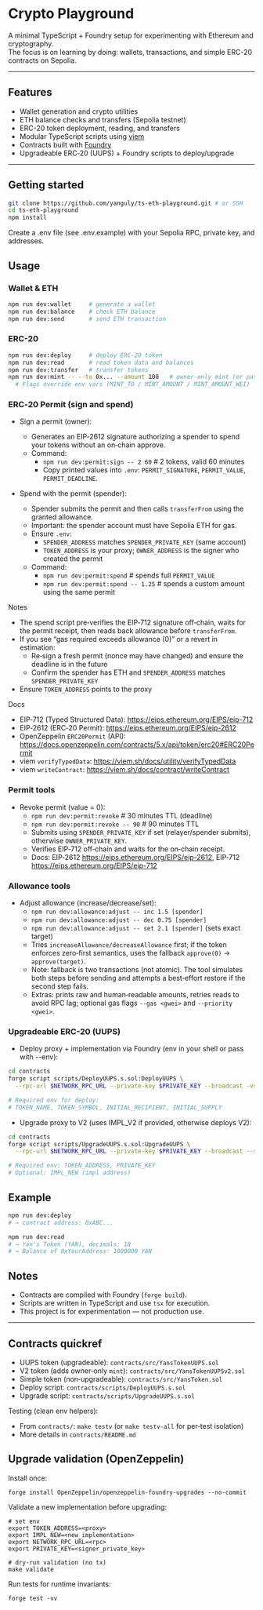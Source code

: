 # Crypto Playground

A minimal TypeScript + Foundry setup for experimenting with Ethereum and cryptography.  
The focus is on learning by doing: wallets, transactions, and simple ERC-20 contracts on Sepolia.

---

## Features

- Wallet generation and crypto utilities  
- ETH balance checks and transfers (Sepolia testnet)  
- ERC-20 token deployment, reading, and transfers  
- Modular TypeScript scripts using [viem](https://viem.sh/)  
- Contracts built with [Foundry](https://book.getfoundry.sh/)
- Upgradeable ERC‑20 (UUPS) + Foundry scripts to deploy/upgrade

---

## Getting started

```bash
git clone https://github.com/yanguly/ts-eth-playground.git # or SSH
cd ts-eth-playground
npm install
```

Create a .env file (see .env.example) with your Sepolia RPC, private key, and addresses.

## Usage

### Wallet & ETH

```bash
npm run dev:wallet     # generate a wallet
npm run dev:balance    # check ETH balance
npm run dev:send       # send ETH transaction
```

### ERC-20

```bash
npm run dev:deploy     # deploy ERC-20 token
npm run dev:read       # read token data and balances
npm run dev:transfer   # transfer tokens
npm run dev:mint -- --to 0x... --amount 100   # owner-only mint (or pass --amount-wei)
  # Flags override env vars (MINT_TO / MINT_AMOUNT / MINT_AMOUNT_WEI)
```

### ERC‑20 Permit (sign and spend)

- Sign a permit (owner):
  - Generates an EIP‑2612 signature authorizing a spender to spend your tokens without an on‑chain approve.
  - Command:
    - `npm run dev:permit:sign -- 2 60`  # 2 tokens, valid 60 minutes
    - Copy printed values into `.env`: `PERMIT_SIGNATURE`, `PERMIT_VALUE`, `PERMIT_DEADLINE`.

- Spend with the permit (spender):
  - Spender submits the permit and then calls `transferFrom` using the granted allowance.
  - Important: the spender account must have Sepolia ETH for gas.
  - Ensure `.env`:
    - `SPENDER_ADDRESS` matches `SPENDER_PRIVATE_KEY` (same account)
    - `TOKEN_ADDRESS` is your proxy; `OWNER_ADDRESS` is the signer who created the permit
  - Command:
    - `npm run dev:permit:spend`          # spends full `PERMIT_VALUE`
    - `npm run dev:permit:spend -- 1.25`  # spends a custom amount using the same permit

Notes

- The spend script pre‑verifies the EIP‑712 signature off‑chain, waits for the permit receipt, then reads back allowance before `transferFrom`.
- If you see “gas required exceeds allowance (0)” or a revert in estimation:
  - Re‑sign a fresh permit (nonce may have changed) and ensure the deadline is in the future
  - Confirm the spender has ETH and `SPENDER_ADDRESS` matches `SPENDER_PRIVATE_KEY`
- Ensure `TOKEN_ADDRESS` points to the proxy

Docs
- EIP‑712 (Typed Structured Data): https://eips.ethereum.org/EIPS/eip-712
- EIP‑2612 (ERC‑20 Permit): https://eips.ethereum.org/EIPS/eip-2612
- OpenZeppelin `ERC20Permit` (API): https://docs.openzeppelin.com/contracts/5.x/api/token/erc20#ERC20Permit
- viem `verifyTypedData`: https://viem.sh/docs/utility/verifyTypedData
- viem `writeContract`: https://viem.sh/docs/contract/writeContract

### Permit tools

- Revoke permit (value = 0):
  - `npm run dev:permit:revoke`          # 30 minutes TTL (deadline)
  - `npm run dev:permit:revoke -- 90`    # 90 minutes TTL
  - Submits using `SPENDER_PRIVATE_KEY` if set (relayer/spender submits), otherwise `OWNER_PRIVATE_KEY`.
  - Verifies EIP‑712 off‑chain and waits for the on‑chain receipt.
  - Docs: EIP‑2612 https://eips.ethereum.org/EIPS/eip-2612, EIP‑712 https://eips.ethereum.org/EIPS/eip-712

### Allowance tools

- Adjust allowance (increase/decrease/set):
  - `npm run dev:allowance:adjust -- inc 1.5 [spender]`
  - `npm run dev:allowance:adjust -- dec 0.75 [spender]`
  - `npm run dev:allowance:adjust -- set 2.1 [spender]` (sets exact target)
  - Tries `increaseAllowance/decreaseAllowance` first; if the token enforces zero‑first semantics, uses the fallback `approve(0)` → `approve(target)`.
  - Note: fallback is two transactions (not atomic). The tool simulates both steps before sending and attempts a best‑effort restore if the second step fails.
  - Extras: prints raw and human‑readable amounts, retries reads to avoid RPC lag; optional gas flags `--gas <gwei>` and `--priority <gwei>`.

### Upgradeable ERC-20 (UUPS)

- Deploy proxy + implementation via Foundry (env in your shell or pass with --env):

```bash
cd contracts
forge script scripts/DeployUUPS.s.sol:DeployUUPS \
  --rpc-url $NETWORK_RPC_URL --private-key $PRIVATE_KEY --broadcast -vv

# Required env for deploy:
# TOKEN_NAME, TOKEN_SYMBOL, INITIAL_RECIPIENT, INITIAL_SUPPLY
```

- Upgrade proxy to V2 (uses IMPL_V2 if provided, otherwise deploys V2):

```bash
cd contracts
forge script scripts/UpgradeUUPS.s.sol:UpgradeUUPS \
  --rpc-url $NETWORK_RPC_URL --private-key $PRIVATE_KEY --broadcast --skip-simulation -vv

# Required env: TOKEN_ADDRESS, PRIVATE_KEY
# Optional: IMPL_NEW (impl address)
```

## Example

```bash
npm run dev:deploy
# → contract address: 0xABC...

npm run dev:read
# → Yan's Token (YAN), decimals: 18
# → Balance of 0xYourAddress: 1000000 YAN
```

## Notes

- Contracts are compiled with Foundry (`forge build`).
- Scripts are written in TypeScript and use `tsx` for execution.
- This project is for experimentation — not production use.

---

## Contracts quickref

- UUPS token (upgradeable): `contracts/src/YansTokenUUPS.sol`  
- V2 token (adds owner‑only `mint`): `contracts/src/YansTokenUUPSv2.sol`  
- Simple token (non‑upgradeable): `contracts/src/YansToken.sol`  
- Deploy script: `contracts/scripts/DeployUUPS.s.sol`  
- Upgrade script: `contracts/scripts/UpgradeUUPS.s.sol`

Testing (clean env helpers):
- From `contracts/`: `make testv` (or `make testv-all` for per‑test isolation)  
- More details in `contracts/README.md`
## Upgrade validation (OpenZeppelin)

Install once:

```
forge install OpenZeppelin/openzeppelin-foundry-upgrades --no-commit
```

Validate a new implementation before upgrading:

```
# set env
export TOKEN_ADDRESS=<proxy>
export IMPL_NEW=<new_implementation>
export NETWORK_RPC_URL=<rpc>
export PRIVATE_KEY=<signer_private_key>

# dry-run validation (no tx)
make validate
```

Run tests for runtime invariants:

```
forge test -vv
```
